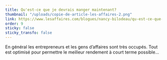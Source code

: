 ```yaml
---
title: Qu'est-ce que je devrais manger maintenant?
thumbnail: "/uploads/copie-de-article-les-affaires-2.png"
link: https://www.lesaffaires.com/blogues/nancy-bilodeau/qu-est-ce-que-je-devrais-manger-maintenant/633259
order: 9
sticky: false
sticky_transfo: false
---
```

En général les entrepreneurs et les gens d’affaires sont très occupés. Tout est optimisé pour permettre le meilleur rendement à court terme possible...